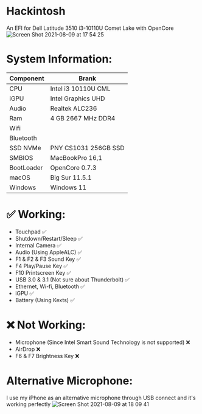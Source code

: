 # Hackintosh
An EFI for Dell Latitude 3510 i3-10110U Comet Lake with OpenCore
![Screen Shot 2021-08-09 at 17 54 25](https://user-images.githubusercontent.com/26887540/128696055-15f32a4e-9acc-4e9e-946f-fbc0496f7221.png)
# System Information:
| Component        | Brank                              |
| ---------------- | ---------------------------------- |
| CPU              | Intel i3 10110U CML                |
| iGPU             | Intel Graphics UHD                 |
| Audio            | Realtek ALC236                     |
| Ram              | 4 GB 2667 MHz DDR4                 |
| Wifi             |                                    |
| Bluetooth        |                                    |
| SSD NVMe         | PNY CS1031 256GB SSD               |
| SMBIOS           | MacBookPro 16,1                    |
| BootLoader       | OpenCore 0.7.3                     |
| macOS            | Big Sur 11.5.1                     |
| Windows          | Windows 11                         |
# ✅ Working:
- Touchpad ✅
- Shutdown/Restart/Sleep ✅
- Internal Camera ✅
- Audio (Using AppleALC) ✅
- F1 & F2 & F3 Sound Key ✅
- F4 Play/Pause Key ✅
- F10 Printscreen Key ✅
- USB 3.0 & 3.1 (Not sure about Thunderbolt) ✅
- Ethernet, Wi-fi, Bluetooth ✅
- iGPU ✅
- Battery (Using Kexts) ✅
# ❌ Not Working:
- Microphone (Since Intel Smart Sound Technology is not supported) ❌
- AirDrop ❌
- F6 & F7 Brightness Key ❌
# Alternative Microphone:
I use my iPhone as an alternative microphone through USB connect and it's working perfectly
![Screen Shot 2021-08-09 at 18 09 41](https://user-images.githubusercontent.com/26887540/128697598-d0143706-7fd3-4896-9206-d2ed9e6657ff.png)
#
